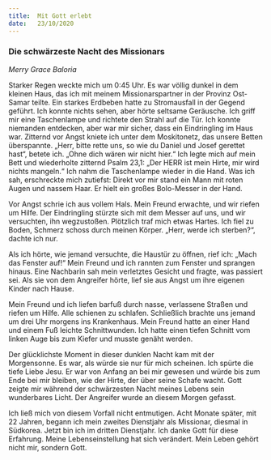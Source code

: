 ```yaml
---
title:  Mit Gott erlebt
date:   23/10/2020
---
```


### Die schwärzeste Nacht des Missionars

_Merry Grace Baloria_

Starker Regen weckte mich um 0:45 Uhr. Es war völlig dunkel in dem kleinen Haus, das ich mit meinem Missionarspartner in der Provinz Ost-Samar teilte. Ein starkes Erdbeben hatte zu Stromausfall in der Gegend geführt. Ich konnte nichts sehen, aber hörte seltsame Geräusche. Ich griff mir eine Taschenlampe und richtete den Strahl auf die Tür. Ich konnte niemanden entdecken, aber war mir sicher, dass ein Eindringling im Haus war. Zitternd vor Angst kniete ich unter dem Moskitonetz, das unsere Betten überspannte. „Herr, bitte rette uns, so wie du Daniel und Josef gerettet hast“, betete ich. „Ohne dich wären wir nicht hier.“ Ich legte mich auf mein Bett und wiederholte zitternd Psalm 23,1: „Der HERR ist mein Hirte, mir wird nichts mangeln.“ Ich nahm die Taschenlampe wieder in die Hand. Was ich sah, erschreckte mich zutiefst: Direkt vor mir stand ein Mann mit roten Augen und nassem Haar. Er hielt ein großes Bolo-Messer in der Hand.

Vor Angst schrie ich aus vollem Hals. Mein Freund erwachte, und wir riefen um Hilfe. Der Eindringling stürzte sich mit dem Messer auf uns, und wir versuchten, ihn wegzustoßen. Plötzlich traf mich etwas Hartes. Ich fiel zu Boden, Schmerz schoss durch meinen Körper. „Herr, werde ich sterben?“, dachte ich nur.

Als ich hörte, wie jemand versuchte, die Haustür zu öffnen, rief ich: „Mach das Fenster auf!“ Mein Freund und ich rannten zum Fenster und sprangen hinaus. Eine Nachbarin sah mein verletztes Gesicht und fragte, was passiert sei. Als sie von dem Angreifer hörte, lief sie aus Angst um ihre eigenen Kinder nach Hause.

Mein Freund und ich liefen barfuß durch nasse, verlassene Straßen und riefen um Hilfe. Alle schienen zu schlafen. Schließlich brachte uns jemand um drei Uhr morgens ins Krankenhaus. Mein Freund hatte an einer Hand und einem Fuß leichte Schnittwunden. Ich hatte einen tiefen Schnitt vom linken Auge bis zum Kiefer und musste genäht werden.

Der glücklichste Moment in dieser dunklen Nacht kam mit der Morgensonne. Es war, als würde sie nur für mich scheinen. Ich spürte die tiefe Liebe Jesu. Er war von Anfang an bei mir gewesen und würde bis zum Ende bei mir bleiben, wie der Hirte, der über seine Schafe wacht. Gott zeigte mir während der schwärzesten Nacht meines Lebens sein wunderbares Licht. Der Angreifer wurde an diesem Morgen gefasst.

Ich ließ mich von diesem Vorfall nicht entmutigen. Acht Monate später, mit 
22 Jahren, begann ich mein zweites Dienstjahr als Missionar, diesmal in Südkorea. Jetzt bin ich im dritten Dienstjahr. Ich danke Gott für diese Erfahrung. Meine Lebenseinstellung hat sich verändert. Mein Leben gehört nicht mir, sondern Gott.